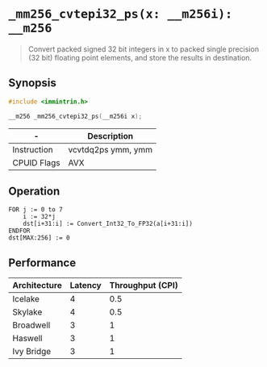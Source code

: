 `_mm256_cvtepi32_ps(x: __m256i): __m256`
========================================

> Convert packed signed 32 bit integers in x to packed single precision (32 bit) floating point elements, and store the results in destination.

## Synopsis

```c
#include <immintrin.h>

__m256 _mm256_cvtepi32_ps(__m256i x);
```

| -           | Description        |
| ----------- | ------------------ |
| Instruction | vcvtdq2ps ymm, ymm |
| CPUID Flags | AVX                |

## Operation

```
FOR j := 0 to 7
	i := 32*j
	dst[i+31:i] := Convert_Int32_To_FP32(a[i+31:i])
ENDFOR
dst[MAX:256] := 0
```

## Performance

| Architecture | Latency | Throughput (CPI) |
| ------------ | ------- | ---------------- |
| Icelake      | 4       | 0.5              |
| Skylake      | 4       | 0.5              |
| Broadwell    | 3       | 1                |
| Haswell      | 3       | 1                |
| Ivy Bridge   | 3       | 1                |
